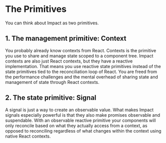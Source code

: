 # The Primitives

You can think about Impact as two primitives.

## 1. The management primitive: Context

You probably already know contexts from React. Contexts is the primitive you use to share and manage state scoped to a component tree. Impact contexts are also just React contexts, but they have a reactive implementation. That means you use reactive state primitives instead of the state primitives tied to the reconciliation loop of React. You are freed from the performance challenges and the mental overhead of sharing state and management of state through React contexts.

## 2. The state primitive: Signal

A signal is just a way to create an observable value. What makes Impact signals especially powerful is that they also make promises observable and suspendable. With an observable reactive primitive your components will only reconcile based on what they actually access from a context, as opposed to reconciling regardless of what changes within the context using native React contexts.

